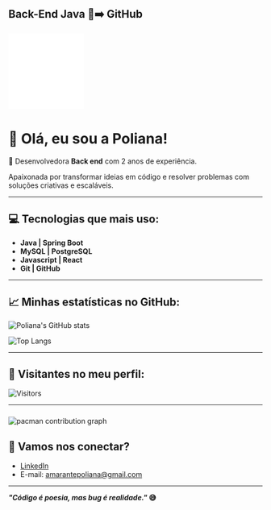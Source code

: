 
## Back-End Java 🚀➡️ GitHub

[![Java to GitHub Animation](./assets/java_to_github_small.gif)](https://github.com/POLLY1515)



# 👋 Olá, eu sou a Poliana!

🚀 Desenvolvedora **Back end** com 2 anos de experiência.

Apaixonada por transformar ideias em código e resolver problemas com soluções criativas e escaláveis.

---

## 💻 Tecnologias que mais uso:

- **Java | Spring Boot**
- **MySQL | PostgreSQL**
- **Javascript |  React**
- **Git | GitHub**

---

## 📈 Minhas estatísticas no GitHub:

![Poliana's GitHub stats](https://github-readme-stats.vercel.app/api?username=POLLY1515&show_icons=true&theme=tokyonight)

![Top Langs](https://github-readme-stats.vercel.app/api/top-langs/?username=POLLY1515&layout=compact&theme=tokyonight)

---

## 🚀 Visitantes no meu perfil:

![Visitors](https://komarev.com/ghpvc/?username=POLLY1515&color=blue)

---

###

<picture>
  <source media="(prefers-color-scheme: dark)" srcset="https://raw.githubusercontent.com/POLLY1515/nayanesilv4/output/pacman-contribution-graph-dark.svg">
  <source media="(prefers-color-scheme: light)" srcset="https://raw.githubusercontent.com/POLLY1515/nayanesilv4/output/pacman-contribution-graph.svg">
  <img alt="pacman contribution graph" src="https://raw.githubusercontent.com/POLLY1515/POLLY1515/output/pacman-contribution-graph.svg">
</picture>

###

## 🤝 Vamos nos conectar?

- [LinkedIn](https://www.linkedin.com/in/poliana-amarante/)
- E-mail: amarantepoliana@gmail.com

---

**_"Código é poesia, mas bug é realidade."_ 😅**











  
